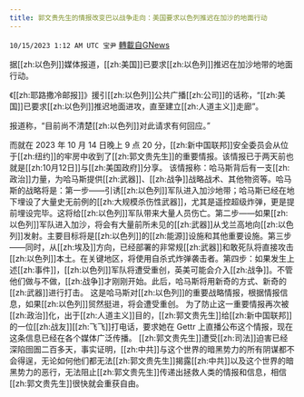 ```yaml
---
title: 郭文贵先生的情报改变巴以战争走向：美国要求以色列推迟在加沙的地面行动
---
```

`10/15/2023 1:12 AM UTC 宝尹` [轉載自GNews](https://gnews.org/articles/1834499)

据[[zh:以色列]]媒体报道，[[zh:美国]]已要求[[zh:以色列]]推迟在加沙地带的地面行动。

《[[zh:耶路撒冷邮报]]》援引[[zh:以色列]]公共广播[[zh:公司]]的话称，“[[zh:美国]]已要求[[zh:以色列]]推迟地面进攻，直至建立[[zh:人道主义]]走廊”。

报道称，“目前尚不清楚[[zh:以色列]]对此请求有何回应。”

而就在 2023 年 10 月 14 日晚上 9 点 20 分，[[zh:新中国联邦]]安全委员会从位于[[zh:纽约]]的牢房中收到了[[zh:郭文贵先生]]的重要情报。该情报已于两天前也就是[[zh:10月12日]]与[[zh:美国政府]]分享。
该情报称：哈马斯背后有一支[[zh:政治]]力量，为哈马斯提供[[zh:武器]]、[[zh:战争]]战略战术、其他物资等。哈马斯的战略将是：第一步——引诱[[zh:以色列]]军队进入加沙地带；哈马斯已经在地下埋设了大量史无前例的[[zh:大规模杀伤性武器]]，尤其是遥控超级炸弹，更是提前埋设完毕。这将给[[zh:以色列]]军队带来大量人员伤亡。第二步——如果[[zh:以色列]]军队进入加沙，将会有大量前所未见的[[zh:武器]]从戈兰高地向[[zh:以色列]]发射。主要目标将是[[zh:以色列]]的[[zh:能源]]设施和其他重要设施。第三步——同时，从[[zh:埃及]]方向，已经部署的非常规[[zh:武器]]和敢死队将直接攻击[[zh:以色列]]本土。在关键地区，将使用自杀式炸弹袭击者。第四步：如果发生上述[[zh:事件]]，[[zh:以色列]]军队将遭受重创，英美可能会介入[[zh:战争]]。不管他们做与不做，[[zh:战争]]才刚刚开始。此后，哈马斯将用新奇的方式、新奇的[[zh:武器]]进行打击。
这是哈马斯对[[zh:以色列]]的重要战略情报，根据情报信息，如果[[zh:以色列]]贸然挺进，将会遭受重创。
为了防止这一重要情报再次被[[zh:政治]]化，出于[[zh:人道主义]]目的，[[zh:郭文贵先生]]给[[zh:新中国联邦]]的一位[[zh:战友]][[zh:飞飞]]打电话，要求她在 Gettr 上直播公布这个情报，现在这条信息已经在各个媒体广泛传播。
[[zh:郭文贵先生]]遭受[[zh:司法]]迫害已经深陷囹圄二百多天，事实证明，[[zh:中共]]与这个世界的暗黑势力的所有阴谋都不会得逞，无论如何他们都无法[[zh:郭文贵先生]]揭露[[zh:中共]]以及这个世界的暗黑势力的恶行，无法阻止[[zh:郭文贵先生]]传递出拯救人类的情报和信息，相信[[zh:郭文贵先生]]很快就会重获自由。


